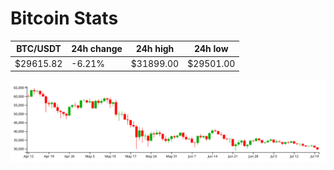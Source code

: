 # Bitcoin Stats

BTC/USDT|24h change|24h high|24h low|
|---|---|---|---|
|$29615.82|-6.21%|$31899.00|$29501.00|

<img src="./chart.svg">
